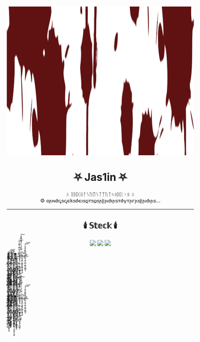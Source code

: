 <p align="center">
  <img src="https://github.com/cattle4808/cattle4808/blob/main/pngegg-2.png" height="400"/>
</p>

<h1 align="center">⛧ Jas1in ⛧</h1>

<p align="center">
  ☠ ᚱᛞᚷᚺᚨᛊᚢᛖᛊᛏᛉᚢᛏᛃᛟᛞᛁᚲᛟ ☠ <br/>
  ⚙ 𐍈𐌰𐌽𐌳𐌾𐍃𐌾𐌴𐌺𐍃𐌳𐌴𐌹𐍃𐍉𐍄𐍃𐍉𐍃𐌰𐍆𐌰𐌹𐌳𐌹𐌰𐍃𐍄𐌳𐍅𐍄𐌰𐌲𐌰𐍃𐍆𐌰𐌹𐌳𐌹𐌰𐍃...  
</p>

---

<h2 align="center">🕯️ 𝕊𝕥𝕖𝕔𝕜 🕯️</h2>

<p align="center">
  <img src="https://img.shields.io/badge/Python-⚙-blue?style=for-the-badge&logo=python&logoColor=white" />
  <img src="https://img.shields.io/badge/Django%20%2F%20DRF-☠-darkgreen?style=for-the-badge&logo=django&logoColor=white" />
  <img src="https://img.shields.io/badge/FastAPI-⚡-black?style=for-the-badge&logo=fastapi&logoColor=white" />
</p>



  ⚔̷͖͔̜͚̟͉͌͒̏̄͋͛͊  ṯ̷̡̨̹͎̤̹̯̟̻͚͍̥̐̈́̏̿̇̋͊͑̏͘͜͝h̵̨̡̛̪͔͚͓̯͚̮͕̱̟̞̐̍̿̈́́͐̈́̄̊͌̊̽̚͠ḛ̶̛͔͈̦̪̩͖͉͈̺̯̦͒͊͊͂͒͒̈́͘͠͝  
  c̴̘̙͉̟̥̱̝͓̲̲͉̺͕͔̱͛͐͂͌͆͌͊͘͝͠͝o̵̘͔̯͇̗͙̩̠͓̺͓̹̗͓̟͍͕͗̄͊̑͐͑̈́̚͘͝ḏ̵̯͎̰̠͔͓̖̺̟̤͉͎̼͊̀̍̈́͌͑̒̕͘ͅe̴̘̘͇̦̥̯͈͍̖̝̓̇͂͛͝  
  ḷ̴̹͈̤̝̫̮̠̺̲̗̯̫͛̓͆̎͛̈́͒̕͘͝í̸̦̱͈̰̖̱̪̮̗͇͙̺̺̥̞̼̿͗̃̇̎͐̇͂̇̓̀̕͝v̷̡͈̲̮͓̖̰̤̱̤̺̮̩͌̔̇͌͒̄͘͝e̸͈̝̫͖̹̻̗̦̪̞͈͌̏̏̇̎̔͊͝s̸̛̮̖̫̫̗̟̯͈̝͙̳̙̓͒͒̈́̐͊̎͑̕  
  ⚔̷̡̹̖̺͉̝̲͎̻̻͈̓̾̾̓̓̚  ṯ̷̛̯̻̤̫̥̖̤̞̱̞͎͓͈̿͂͂͛͊͝h̵̨̡̛̪͔͚͓̯̓̍̑̽͐͗̚̚͝ḛ̷̡̡̛̛̫͖̞̗̿͂̓͆  
  c̴̘̙͉̟̥̱̝͓̲̲͉̺͕͔̱͛͐͂͌͆͌͊͘͝͠͝o̵̘͔̯͇̗͙̩̠͓̺͓̹̗͓̟͍͕͗̄͊̑͐͑̈́̚͘͝ḏ̵̯͎̰̠͔͓̖̺̟̤͉͎̼͊̀̍̈́͌͑̒̕͘ͅe̴̘̘͇̦̥̯͈͍̖̝̓̇͂͛͝  
  ḷ̴̹͈̤̝̫̮̠̺̲̗̯̫͛̓͆̎͛̈́͒̕͘͝í̸̦̱͈̰̖̱̪̮̗͇͙̺̺̥̞̼̿͗̃̇̎͐̇͂̇̓̀̕͝v̷̡͈̲̮͓̖̰̤̱̤̺̮̩͌̔̇͌͒̄͘͝e̸͈̝̫͖̹̻̗̦̪̞͈͌̏̏̇̎̔͊͝s̸̛̮̖̫̫̗̟̯͈̝͙̳̙̓͒͒̈́̐͊̎͑̕  
  ⚔̷͖͔̜͚̟͉͌͒̏̄͋͛͊  ṯ̷̡̨̹͎̤̹̯̟̻͚͍̥̐̈́̏̿̇̋͊͑̏͘͜͝h̵̨̡̛̪͔͚͓̯͚̮͕̱̟̞̐̍̿̈́́͐̈́̄̊͌̊̽̚͠ḛ̶̛͔͈̦̪̩͖͉͈̺̯̦͒͊͊͂͒͒̈́͘͠͝  
  c̴̘̙͉̟̥̱̝͓̲̲͉̺͕͔̱͛͐͂͌͆͌͊͘͝͠͝o̵̘͔̯͇̗͙̩̠͓̺͓̹̗͓̟͍͕͗̄͊̑͐͑̈́̚͘͝ḏ̵̯͎̰̠͔͓̖̺̟̤͉͎̼͊̀̍̈́͌͑̒̕͘ͅe̴̘̘͇̦̥̯͈͍̖̝̓̇͂͛͝  
  ḷ̴̹͈̤̝̫̮̠̺̲̗̯̫͛̓͆̎͛̈́͒̕͘͝í̸̦̱͈̰̖̱̪̮̗͇͙̺̺̥̞̼̿͗̃̇̎͐̇͂̇̓̀̕͝v̷̡͈̲̮͓̖̰̤̱̤̺̮̩͌̔̇͌͒̄͘͝e̸͈̝̫͖̹̻̗̦̪̞͈͌̏̏̇̎̔͊͝s̸̛̮̖̫̫̗̟̯͈̝͙̳̙̓͒͒̈́̐͊̎͑̕  
  ⚔̷̡̹̖̺͉̝̲͎̻̻͈̓̾̾̓̓̚  ṯ̷̛̯̻̤̫̥̖̤̞̱̞͎͓͈̿͂͂͛͊͝h̵̨̡̛̪͔͚͓̯̓̍̑̽͐͗̚̚͝ḛ̷̡̡̛̛̫͖̞̗̿͂̓͆
